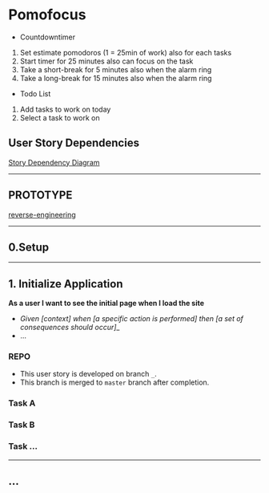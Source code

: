 # Pomofocus

* Countdowntimer
1. Set estimate pomodoros (1 = 25min of work) also for each tasks
2. Start timer for 25 minutes also can focus on the task
3. Take a short-break for 5 minutes also when the alarm ring
4. Take a long-break for 15 minutes also when the alarm ring

* Todo List
1. Add tasks to work on today
2. Select a task to work on

## User Story Dependencies

[Story Dependency Diagram](https://excalidraw.com/)

---

## PROTOTYPE

[reverse-engineering](https://pomofocus.io/)

---

## 0.Setup

---

## 1. Initialize Application

__As a user I want to see the initial page when I load the site__

- _Given [context] when [a specific action is performed] then [a set of consequences should occur]__
- ...

### REPO

- This user story is developed on branch `_`.
- This branch is merged to `master` branch after completion.

### Task A

### Task B

### Task ...

---

## ...
